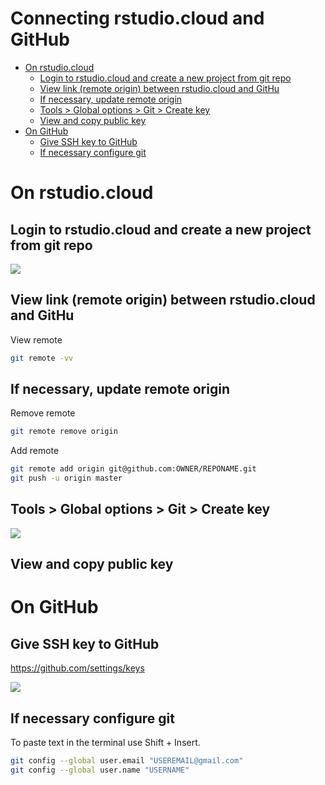 Connecting rstudio.cloud and GitHub
================

-   [On rstudio.cloud](#on-rstudio.cloud)
    -   [Login to rstudio.cloud and create a new project from git repo](#login-to-rstudio.cloud-and-create-a-new-project-from-git-repo)
    -   [View link (remote origin) between rstudio.cloud and GitHu](#view-link-remote-origin-between-rstudio.cloud-and-githu)
    -   [If necessary, update remote origin](#if-necessary-update-remote-origin)
    -   [Tools &gt; Global options &gt; Git &gt; Create key](#tools-global-options-git-create-key)
    -   [View and copy public key](#view-and-copy-public-key)
-   [On GitHub](#on-github)
    -   [Give SSH key to GitHub](#give-ssh-key-to-github)
    -   [If necessary configure git](#if-necessary-configure-git)

On rstudio.cloud
================

Login to rstudio.cloud and create a new project from git repo
-------------------------------------------------------------

![](https://i.imgur.com/E1wcTup.png)

View link (remote origin) between rstudio.cloud and GitHu
---------------------------------------------------------

View remote

``` bash
git remote -vv
```

If necessary, update remote origin
----------------------------------

Remove remote

``` bash
git remote remove origin
```

Add remote

``` bash
git remote add origin git@github.com:OWNER/REPONAME.git
git push -u origin master
```

Tools &gt; Global options &gt; Git &gt; Create key
--------------------------------------------------

![](https://i.imgur.com/8cyFyn7.png)

View and copy public key
------------------------

On GitHub
=========

Give SSH key to GitHub
----------------------

<https://github.com/settings/keys>

![](https://i.imgur.com/Zu1SmoB.png)

If necessary configure git
--------------------------

To paste text in the terminal use Shift + Insert.

``` bash
git config --global user.email "USEREMAIL@gmail.com"
git config --global user.name "USERNAME"
```
